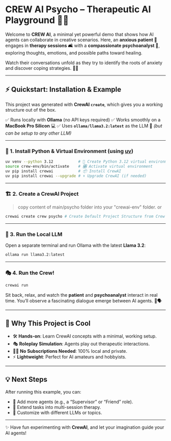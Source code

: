 
# CREW AI Psycho – Therapeutic AI Playground 🤖✨ 

Welcome to **CREW AI**, a minimal yet powerful demo that shows how AI agents can collaborate in creative scenarios.
Here, an **anxious patient 🤯** engages in **therapy sessions 🛋️** with a **compassionate psychoanalyst 🧠**, exploring thoughts, emotions, and possible paths toward healing.

Watch their conversations unfold as they try to identify the roots of anxiety and discover coping strategies. 🌱💡

---

## ⚡ Quickstart: Installation & Example

This project was generated with **CrewAI `create`**, which gives you a working structure out of the box.

✅ Runs locally with **Ollama** (no API keys required)
✅ Works smoothly on a **MacBook Pro Silicon** 💻
✅ Uses **`ollama/llama3.2:latest`** as the LLM 🦙 *(but can be setup to any other LLM)*

---

### 🔧 1. Install Python & Virtual Environment (using [uv](https://docs.crewai.com/en/installation))

```bash
uv venv --python 3.12           # 🐍 Create Python 3.12 virtual environment  
source crew-env/bin/activate    # 🎛️ Activate virtual environment  
uv pip install crewai           # 📦 Install CrewAI  
uv pip install crewai --upgrade # ⬆️ Upgrade CrewAI (if needed)  
```

---

### 🏗️ 2. Create a CrewAI Project

> copy content of main/psycho folder into your "crewai-env" folder.
or
```bash
crewai create crew psycho # Create Default Project Structure from Crew AI
```

---

### 🚀 3. Run the Local LLM

Open a separate terminal and run Ollama with the latest **Llama 3.2**:

```bash
ollama run llama3.2:latest
```

---

### 🎭 4. Run the Crew!

```bash
crewai run
```

Sit back, relax, and watch the **patient** and **psychoanalyst** interact in real time.
You’ll observe a fascinating dialogue emerge between AI agents. 🌌🗣️

---

## 🌟 Why This Project is Cool

* 🛠️ **Hands-on**: Learn CrewAI concepts with a minimal, working setup.
* 🎭 **Roleplay Simulation**: Agents play out therapeutic interactions.
* 🧑‍💻 **No Subscriptions Needed**: 100% local and private.
* ⚡ **Lightweight**: Perfect for AI amateurs and hobbyists.

---

## 💡 Next Steps

After running this example, you can:

* 🧩 Add more agents (e.g., a “Supervisor” or “Friend” role).
* 🔄 Extend tasks into multi-session therapy.
* 🎨 Customize with different LLMs or topics.

---

✨ Have fun experimenting with **CrewAI**, and let your imagination guide your AI agents!
